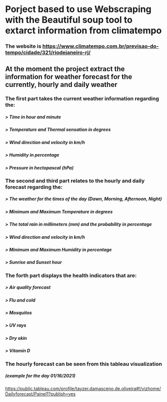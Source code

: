# Porject based to use Webscraping with the Beautiful soup tool to extarct information from climatempo

### The website is https://www.climatempo.com.br/previsao-do-tempo/cidade/321/riodejaneiro-rj/


## At the moment the project extract the information for weather forecast for the currently, hourly and daily weather

### The first part takes the current weather information regarding the: 
##### > Time in hour and minute
##### > Temperature and Thermal sensation in degrees
##### > Wind direction and velocity in km/h
##### > Humidity in percentage
##### > Pressure in hectopascal (hPa)



### The second and third part relates to the hourly and daily forecast regarding the:
##### > The weather for the times of the day (Dawn, Morning, Afternoon, Night)
##### > Minimum and Maximum Temperature in degrees
##### > The total rain in millimeters (mm) and the probability in percentage
##### > Wind direction and velocity in km/h
##### > Minimum and Maximum Humidity in percentage
##### > Sunrise and Sunset hour

### The forth part displays the health indicators that are:
##### > Air quality forecast
##### > Flu and cold
##### > Mosquitos
##### > UV rays
##### > Dry skin
##### > Vitamin D

### The hourly forecast can be seen from this tableau visualization 
##### (example for the day 01/16/2021)
https://public.tableau.com/profile/tayzer.damasceno.de.oliveira#!/vizhome/Dailyforecast/Painel1?publish=yes
